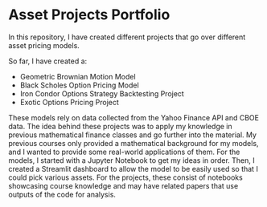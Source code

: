 # Asset Projects Portfolio
 In this repository, I have created different projects that go over different asset pricing models.

 So far, I have created a:
-  Geometric Brownian Motion Model
-  Black Scholes Option Pricing Model
-  Iron Condor Options Strategy Backtesting Project
-  Exotic Options Pricing Project

These models rely on data collected from the Yahoo Finance API and CBOE data. The idea behind these projects was to apply my knowledge in previous mathematical finance classes and go further into the material. My previous courses only provided a mathematical background for my models, and I wanted to provide some real-world applications of them. For the models, I started with a Jupyter Notebook to get my ideas in order. Then, I created a Streamlit dashboard to allow the model to be easily used so that I could pick various assets. For the projects, these consist of notebooks showcasing course knowledge and may have related papers that use outputs of the code for analysis.
 
